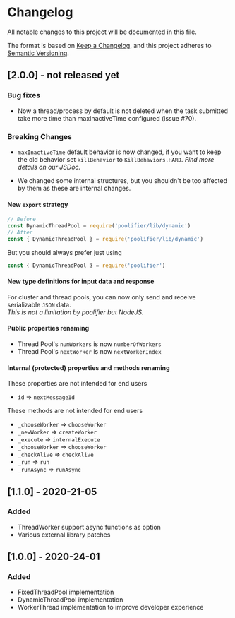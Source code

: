 # Changelog

All notable changes to this project will be documented in this file.

The format is based on [Keep a Changelog](https://keepachangelog.com/en/1.0.0/),
and this project adheres to [Semantic Versioning](https://semver.org/spec/v2.0.0.html).

## [2.0.0] - not released yet

### Bug fixes

- Now a thread/process by default is not deleted when the task submitted take more time than maxInactiveTime configured (issue #70).

### Breaking Changes

- `maxInactiveTime` default behavior is now changed, if you want to keep the old behavior set `killBehavior` to `KillBehaviors.HARD`.
  _Find more details on our JSDoc._

- We changed some internal structures, but you shouldn't be too affected by them as these are internal changes.

#### New `export` strategy

```js
// Before
const DynamicThreadPool = require('poolifier/lib/dynamic')
// After
const { DynamicThreadPool } = require('poolifier/lib/dynamic')
```

But you should always prefer just using

```js
const { DynamicThreadPool } = require('poolifier')
```

#### New type definitions for input data and response

For cluster and thread pools, you can now only send and receive serializable `JSON` data.  
_This is not a limitation by poolifier but NodeJS._

#### Public properties renaming

- Thread Pool's `numWorkers` is now `numberOfWorkers`
- Thread Pool's `nextWorker` is now `nextWorkerIndex`

#### Internal (protected) properties and methods renaming

These properties are not intended for end users

- `id` => `nextMessageId`

These methods are not intended for end users

- `_chooseWorker` => `chooseWorker`
- `_newWorker` => `createWorker`
- `_execute` => `internalExecute`
- `_chooseWorker` => `chooseWorker`
- `_checkAlive` => `checkAlive`
- `_run` => `run`
- `_runAsync` => `runAsync`

## [1.1.0] - 2020-21-05

### Added

- ThreadWorker support async functions as option
- Various external library patches

## [1.0.0] - 2020-24-01

### Added

- FixedThreadPool implementation
- DynamicThreadPool implementation
- WorkerThread implementation to improve developer experience
